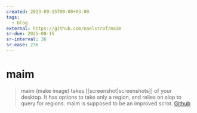 ```yaml
---
created: 2023-09-15T00:00+03:00
tags:
  - blog
external: https://github.com/naelstrof/maim
sr-due: 2025-08-15
sr-interval: 36
sr-ease: 236
---
```


# maim

> maim (make image) takes [[screenshot|screenshots]] of your desktop. It has options to take only a region, and relies on slop to query for regions. maim is supposed to be an improved scrot. [Github](https://github.com/naelstrof/maim)
